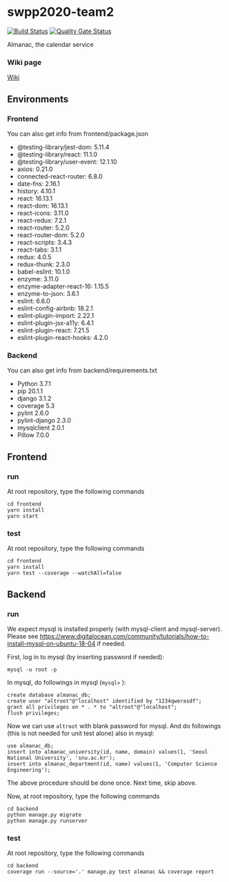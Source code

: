 # swpp2020-team2
[![Build Status](https://travis-ci.org/swsnu/swpp2020-team2.svg?branch=master)](https://travis-ci.org/swsnu/swpp2020-team2)
[![Quality Gate Status](https://sonarcloud.io/api/project_badges/measure?project=swsnu_swpp2020-team2&metric=alert_status)](https://sonarcloud.io/dashboard?id=swsnu_swpp2020-team2)

Almanac, the calendar service

### Wiki page
[Wiki](https://github.com/swsnu/swpp2020-team2/wiki)

## Environments

### Frontend
You can also get info from frontend/package.json
* @testing-library/jest-dom: 5.11.4
* @testing-library/react: 11.1.0
* @testing-library/user-event: 12.1.10
* axios: 0.21.0
* connected-react-router: 6.8.0
* date-fns: 2.16.1
* history: 4.10.1
* react: 16.13.1
* react-dom: 16.13.1
* react-icons: 3.11.0
* react-redux: 7.2.1
* react-router: 5.2.0
* react-router-dom: 5.2.0
* react-scripts: 3.4.3
* react-tabs: 3.1.1
* redux: 4.0.5
* redux-thunk: 2.3.0
* babel-eslint: 10.1.0
* enzyme: 3.11.0
* enzyme-adapter-react-16: 1.15.5
* enzyme-to-json: 3.6.1
* eslint: 6.6.0
* eslint-config-airbnb: 18.2.1
* eslint-plugin-import: 2.22.1
* eslint-plugin-jsx-a11y: 6.4.1
* eslint-plugin-react: 7.21.5
* eslint-plugin-react-hooks: 4.2.0

### Backend
You can also get info from backend/requirements.txt
* Python 3.7.1
* pip 20.1.1
* django 3.1.2
* coverage 5.3
* pylint 2.6.0
* pylint-django 2.3.0
* mysqlclient 2.0.1
* Pillow 7.0.0

## Frontend

### run
At root repository, type the following commands
```
cd frontend
yarn install
yarn start
```

### test
At root repository, type the following commands
```
cd frontend
yarn install
yarn test --coverage --watchAll=false
```

## Backend

### run
We expect mysql is installed properly (with mysql-client and mysql-server). Please see https://www.digitalocean.com/community/tutorials/how-to-install-mysql-on-ubuntu-18-04 if needed.

First, log in to mysql (by inserting password if needed):
```
mysql -u root -p
```

In mysql, do followings in mysql (`mysql>` ):
```
create database almanac_db;
create user "altroot"@"localhost" identified by "1234qwerasdf";
grant all privileges on * . * to "altroot"@"localhost";
flush privileges;
```

Now we can use `altroot` with blank password for mysql. And do followings (this is not needed for unit test alone) also in mysql:
```
use almanac_db;
insert into almanac_university(id, name, domain) values(1, 'Seoul National University', 'snu.ac.kr');
insert into almanac_department(id, name) values(1, 'Computer Science Engineering');
```

The above procedure should be done once. Next time, skip above.

Now, at root repository, type the following commands
```
cd backend
python manage.py migrate
python manage.py runserver
```

### test
At root repository, type the following commands
```
cd backend
coverage run --source='.' manage.py test almanac && coverage report
```
